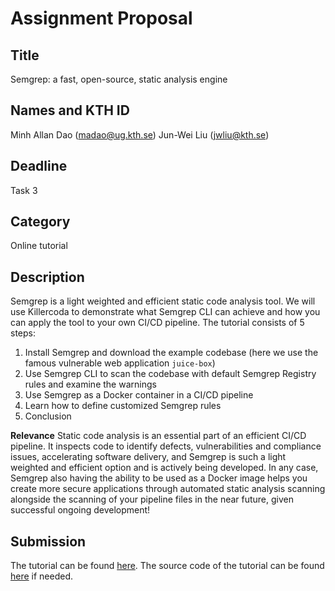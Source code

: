 # Assignment Proposal

## Title
Semgrep: a fast, open-source, static analysis engine


## Names and KTH ID
Minh Allan Dao (madao@ug.kth.se)
Jun-Wei Liu (jwliu@kth.se)

## Deadline
Task 3

## Category
Online tutorial

## Description
Semgrep is a light weighted and efficient static code analysis tool. We will use Killercoda to demonstrate what Semgrep CLI can achieve and how you can apply the tool to your own CI/CD pipeline. The tutorial consists of 5 steps:
1. Install Semgrep and download the example codebase (here we use the famous vulnerable web application `juice-box`)
2. Use Semgrep CLI to scan the codebase with default Semgrep Registry rules and examine the warnings
3. Use Semgrep as a Docker container in a CI/CD pipeline
4. Learn how to define customized Semgrep rules
5. Conclusion

**Relevance**
Static code analysis is an essential part of an efficient CI/CD pipeline. It inspects code to identify defects, vulnerabilities and compliance issues, accelerating software delivery, and Semgrep is such a light weighted and efficient option and is actively being developed. In any case, Semgrep also having the ability to be used as a Docker image helps you create more secure applications through automated static analysis scanning alongside the scanning of your pipeline files in the near future, given successful ongoing development!

## Submission

The tutorial can be found [here](https://killercoda.com/aldao/scenario/Semgrep). The source code of the tutorial can be found [here](https://github.com/allandao/KTH-DevOps-Tutorial-Killercoda) if needed.
